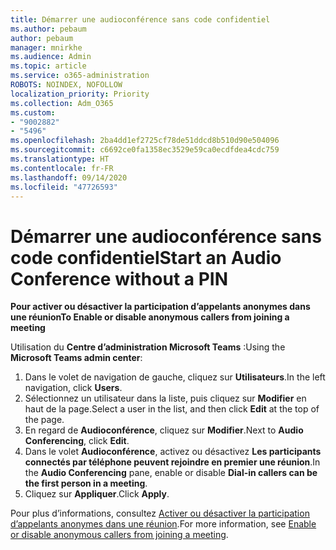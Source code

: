 ```yaml
---
title: Démarrer une audioconférence sans code confidentiel
ms.author: pebaum
author: pebaum
manager: mnirkhe
ms.audience: Admin
ms.topic: article
ms.service: o365-administration
ROBOTS: NOINDEX, NOFOLLOW
localization_priority: Priority
ms.collection: Adm_O365
ms.custom:
- "9002882"
- "5496"
ms.openlocfilehash: 2ba4dd1ef2725cf78de51ddcd8b510d90e504096
ms.sourcegitcommit: c6692ce0fa1358ec3529e59ca0ecdfdea4cdc759
ms.translationtype: HT
ms.contentlocale: fr-FR
ms.lasthandoff: 09/14/2020
ms.locfileid: "47726593"
---
```

# <a name="start-an-audio-conference-without-a-pin"></a><span data-ttu-id="4052c-102">Démarrer une audioconférence sans code confidentiel</span><span class="sxs-lookup"><span data-stu-id="4052c-102">Start an Audio Conference without a PIN</span></span>

<span data-ttu-id="4052c-103">**Pour activer ou désactiver la participation d’appelants anonymes dans une réunion**</span><span class="sxs-lookup"><span data-stu-id="4052c-103">**To Enable or disable anonymous callers from joining a meeting**</span></span>

<span data-ttu-id="4052c-104">Utilisation du **Centre d’administration Microsoft Teams** :</span><span class="sxs-lookup"><span data-stu-id="4052c-104">Using the **Microsoft Teams admin center**:</span></span>

1. <span data-ttu-id="4052c-105">Dans le volet de navigation de gauche, cliquez sur **Utilisateurs**.</span><span class="sxs-lookup"><span data-stu-id="4052c-105">In the left navigation, click **Users**.</span></span>
2. <span data-ttu-id="4052c-106">Sélectionnez un utilisateur dans la liste, puis cliquez sur **Modifier** en haut de la page.</span><span class="sxs-lookup"><span data-stu-id="4052c-106">Select a user in the list, and then click **Edit** at the top of the page.</span></span>
3. <span data-ttu-id="4052c-107">En regard de **Audioconférence**, cliquez sur **Modifier**.</span><span class="sxs-lookup"><span data-stu-id="4052c-107">Next to **Audio Conferencing**, click **Edit**.</span></span>
4. <span data-ttu-id="4052c-108">Dans le volet **Audioconférence**, activez ou désactivez **Les participants connectés par téléphone peuvent rejoindre en premier une réunion**.</span><span class="sxs-lookup"><span data-stu-id="4052c-108">In the **Audio Conferencing** pane, enable or disable **Dial-in callers can be the first person in a meeting**.</span></span>
5. <span data-ttu-id="4052c-109">Cliquez sur **Appliquer**.</span><span class="sxs-lookup"><span data-stu-id="4052c-109">Click **Apply**.</span></span>

<span data-ttu-id="4052c-110">Pour plus d’informations, consultez [Activer ou désactiver la participation d’appelants anonymes dans une réunion](https://docs.microsoft.com/microsoftteams/start-an-audio-conference-over-the-phone-without-a-pin-in-teams).</span><span class="sxs-lookup"><span data-stu-id="4052c-110">For more information, see [Enable or disable anonymous callers from joining a meeting](https://docs.microsoft.com/microsoftteams/start-an-audio-conference-over-the-phone-without-a-pin-in-teams).</span></span>

